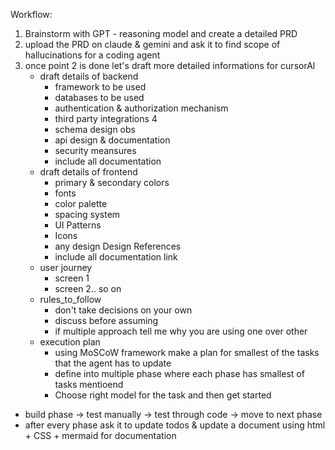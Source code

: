 Workflow:

1. Brainstorm with GPT - reasoning model and create a detailed PRD
2. upload the PRD on claude & gemini and ask it to find scope of hallucinations for a coding agent
3. once point 2 is done let's draft more detailed informations for cursorAl
   - draft details of backend
     - framework to be used
     - databases to be used
     - authentication & authorization mechanism
     - third party integrations 4
     - schema design obs
     - api design & documentation
     - security meansures
     - include all documentation
   - draft details of frontend
     - primary & secondary colors
     - fonts
     - color palette
     - spacing system
     - UI Patterns
     - Icons
     - any design Design References
     - include all documentation link
   - user journey
     - screen 1
     - screen 2.. so on
   - rules_to_follow
     - don't take decisions on your own
     - discuss before assuming
     - if multiple approach tell me why you are using one over other
   - execution plan
     - using MoSCoW framework make a plan for smallest of the tasks that the agent has to update
     - define into multiple phase where each phase has smallest of tasks mentioend
     - Choose right model for the task and then get started

- build phase -> test manually -> test through code -> move to next phase
- after every phase ask it to update todos & update a document using html + CSS + mermaid for documentation

